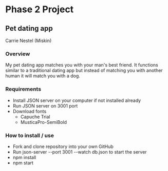 # Phase 2 Project
## Pet dating app
Carrie Nestel (Miskin)

### Overview
My pet dating app matches you with your man's best friend. It functions similar to a traditional dating app but instead of matching you with another human it will match you with a dog.

### Requirements
* Install JSON server on your computer if not installed already
* Run JSON server on 3001 port
* Download fonts
     - Capuche Trial
     - MusticaPro-SemiBold


### How to install / use
* Fork and clone repository into your own GitHub
* Run json-server --port 3001 --watch db.json to start the server
* npm install
* npm start
